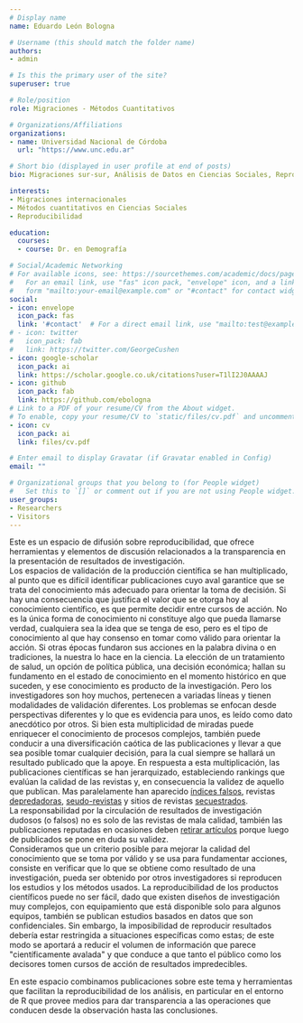 ```yaml
---
# Display name
name: Eduardo León Bologna

# Username (this should match the folder name)
authors:
- admin

# Is this the primary user of the site?
superuser: true

# Role/position
role: Migraciones - Métodos Cuantitativos

# Organizations/Affiliations
organizations:
- name: Universidad Nacional de Córdoba
  url: "https://www.unc.edu.ar"

# Short bio (displayed in user profile at end of posts)
bio: Migraciones sur-sur, Análisis de Datos en Ciencias Sociales, Reproducibilidad de resultados de investigación

interests:
- Migraciones internacionales  
- Métodos cuantitativos en Ciencias Sociales  
- Reproducibilidad  

education:
  courses:
  - course: Dr. en Demografía

# Social/Academic Networking
# For available icons, see: https://sourcethemes.com/academic/docs/page-builder/#icons
#   For an email link, use "fas" icon pack, "envelope" icon, and a link in the
#   form "mailto:your-email@example.com" or "#contact" for contact widget.
social:
- icon: envelope
  icon_pack: fas
  link: '#contact'  # For a direct email link, use "mailto:test@example.org".
# - icon: twitter
#   icon_pack: fab
#   link: https://twitter.com/GeorgeCushen
- icon: google-scholar
  icon_pack: ai
  link: https://scholar.google.co.uk/citations?user=T1lI2J0AAAAJ
- icon: github
  icon_pack: fab
  link: https://github.com/ebologna
# Link to a PDF of your resume/CV from the About widget.
# To enable, copy your resume/CV to `static/files/cv.pdf` and uncomment the lines below.
- icon: cv
  icon_pack: ai
  link: files/cv.pdf

# Enter email to display Gravatar (if Gravatar enabled in Config)
email: ""

# Organizational groups that you belong to (for People widget)
#   Set this to `[]` or comment out if you are not using People widget.
user_groups:
- Researchers
- Visitors
---
```


Este es un espacio de difusión sobre reproducibilidad, que ofrece herramientas y elementos de discusión relacionados a la transparencia en la presentación de resultados de investigación.  
Los espacios de validación de la producción científica se han multiplicado, al punto que es difícil identificar publicaciones cuyo aval garantice que se trata del conocimiento más adecuado para orientar la toma de decisión. Si hay una consecuencia que justifica el valor que se otorga hoy al conocimiento científico, es que permite decidir entre cursos de acción. No es la única forma de conocimiento ni constituye algo que pueda llamarse verdad, cualquiera sea la idea que se tenga de eso, pero es el tipo de conocimiento al que hay consenso en tomar como válido para orientar la acción. Si otras épocas fundaron sus acciones en la palabra divina o en tradiciones, la nuestra lo hace en la ciencia. La elección de un tratamiento de salud, un opción de política pública, una decisión económica; hallan su fundamento en el estado de conocimiento en el momento histórico en que suceden, y ese conocimiento es producto de la investigación. Pero los investigadores son hoy muchos, pertenecen a variadas líneas y tienen modalidades de validación diferentes. Los problemas se enfocan desde perspectivas diferentes y lo que es evidencia para unos, es leído como dato anecdótico por otros. Si bien esta multiplicidad de miradas puede enriquecer el conocimiento de procesos complejos, también puede conducir a una diversificación caótica de las publicaciones y llevar a que sea posible tomar cualquier decisión, para la cual siempre se hallará un resultado publicado que la apoye. En respuesta a esta multiplicación, las publicaciones científicas se han jerarquizado, estableciendo rankings que evalúan la calidad de las revistas y, en consecuencia la validez de aquello que publican. Mas paralelamente han aparecido [índices falsos](https://predatoryjournals.com/metrics/), revistas [depredadoras](https://www.nature.com/articles/d41586-019-03759-y), [seudo-revistas](https://www.ncbi.nlm.nih.gov/pmc/articles/PMC5493175/) y sitios de revistas [secuestrados](http://www.scielo.br/scielo.php?script=sci_arttext&pid=S1679-45082016000100113).  
La responsabilidad por la circulación de resultados de investigación dudosos (o falsos) no es solo de las revistas de mala calidad, también las publicaciones reputadas en ocasiones deben [retirar artículos](https://retractionwatch.com/) porque luego de publicados se pone en duda su validez.  
Consideramos que un criterio posible para mejorar la calidad del conocimiento que se toma por válido y se usa para fundamentar acciones, consiste en verificar que lo que se obtiene como resultado de una investigación, pueda ser obtenido por otros investigadores si reproducen los estudios y los métodos usados. La reproducibilidad de los productos científicos puede no ser fácil, dado que existen diseños de investigación muy complejos, con equipamiento que está disponible solo para algunos equipos, también se publican  estudios basados en datos que son confidenciales. Sin embargo, la imposibilidad de reproducir resultados debería estar restringida a situaciones específicas como estas; de este modo se aportará a reducir el volumen de información que parece "científicamente avalada" y que conduce a que tanto el público como los decisores tomen cursos de acción de resultados impredecibles.  

En este espacio combinamos publicaciones sobre este tema y herramientas que facilitan la reproducibilidad de los análisis, en particular en el entorno de R que provee medios para dar transparencia a las operaciones que conducen desde la observación hasta las conclusiones.

